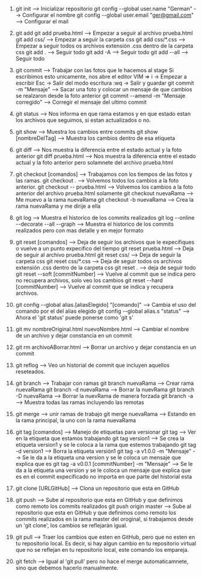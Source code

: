 

 1. git init										--> Inicializar repositorio
		git config --global user.name "German" 			--> Configurar el nombre
		git config --global user.email "ger@gmail.com" 	--> Configurar el mail

 2. git add 
		git add prueba.html 	--> Empezar a seguir al archivo prueba.html
		git add css/ 			--> Empezar a seguir la carpeta css
		git add css/*.css	--> Empezar a seguir todos os archivos extensión .css dentro de la carpeta css
		git add .				--> Seguir todo
		git add -A			--> Seguir todo
		git add --all			--> Seguir todo

 3. git commit 										--> Trabajar con las fotos que le hacemos al stage
													Si escribimos esto unicamente, nos abre el editor VIM => 	i	-> Empezar a escribir
																											Esc -> Salir del modo escritura
																											:wq -> Salir y guardar
		git commit -m "Mensaje"						--> Sacar una foto y colocar un mensaje de que cambios se realzaron desde la foto anterior
		git commit --amend -m "Mensaje corregido"		--> Corregir el mensaje del ultimo commit

 4. git status		--> Nos informa en que rama estamos y en que estado estan los archivos que seguimos, si estan actualizados o no.

 5. git show							--> Muestra los cambios entre commits
		git show [nombreDelTag]		--> Muestra los cambios dentro de esa etiqueta

 6. git diff							--> Nos muestra la diferencia entre el estado actual y la foto anterior
		git diff prueba.html			--> Nos muestra la diferencia entre el estado actual y la foto anterior pero solamnete del archivo prueba.html

 7. git checkout [comandos]			--> Trabajamos con los tiempos de las fotos y las ramas.
		git checkout .				--> Volvemos todos los cambios a la foto anterior.
		git checkout -- prueba.html	--> Volvemos los cambios a la foto anterior del archivo prueba.html solamente
		git checkout nuevaRama		--> Me muevo a la rama nuevaRama
		git checkout -b nuevaRama	--> Crea la rama nuevaRama y me dirije a ella
	
 8. git log								--> Muestra el historico de los commits realizados
		git log --online --decorate --all --graph 	--> Muestra el historico de los commits realizados pero con mas detalle y en mejor formato

 9. git reset [comandos]				--> Deja de seguir los archivos que le expecifiques o vuelve a un punto expecifico del tiempo
		git reset prueba.html 			--> Deja de seguir al archivo prueba.html
		git reset css/ 					--> Deja de seguir la carpeta css
		git reset css/*.css				--> Deja de seguir todos os archivos extensión .css dentro de la carpeta css
		git reset .						--> deja de seguir todo
		git reset --soft [commitNumber]	--> Vuelve al commit que se indica pero no recupera archivos, solo veo los cambios
		git reset --hard [commitNumber]	--> Vuelve al commit que se indica y recupera archivos.

 10. git config --global alias.[aliasElegido] "[comando]" 	--> Cambia el uso del comando por el del alias elegido
		git config --global alias.s "status"					--> Ahora el 'git status' puede ponerse como 'git s' 

 11. git mv nombreOriginal.html nuevoNombre.html		--> Cambiar el nombre de un archivo y dejar constancia en un commit

 12. git rm archivoABorrar.html						--> Borrar un archivo y dejar constancia en un commit

 13. git reflog		--> Veo un historial de commit que incluyen aquellos reseteados.

 14. git branch 						--> Trabajar con ramas
		git branch nuevaRama		--> Crear rama nuevaRama
		git branch -d nuevaRama		--> Borrar la nuevRama
		git branch -D nuevaRama		--> Borrar la nuevRama de manera forzada
		git branch -a				--> Muestra todas las ramas incluyendo las remotas

 15. git merge						--> unir ramas de trabajo
		git merge nuevaRama		--> Estando en la rama principal, la uno con la rama nuevaRama

 16. git tag [comandos]										--> Manejo de etiquetas para versionar
		git tag												--> Ver en la etiqueta que estamos trabajando
		git tag version1										--> Se crea la etiqueta version1 y se le coloca a la rama que estemos trabajando
		git tag -d version1									--> Borra la etiqueta versión1
		git tag -a v1.0.0 -m "Mensaje"							--> Se le da a la etiqueta una version y se le coloca un mensaje que explica que es
		git tag -a v0.0.1 [commitNumber]  -m "Mensaje"			--> Se le da a la etiqueta una version y se le coloca un mensaje que explica que es en el commit expecificado no importa en que parte del historial esta
		
 17. git clone [URLGitHub]											--> Clona un repositorio que esta en GitHub

 18. git push														--> Sube al repositorio que esta en GitHub y que definimos como remoto los commits realizados
		git push origin master									--> Sube al repositorio que esta en GitHub y que definimos como remoto los commits realizados en la rama master del oroginal, si trabajamos desde un 'git clone', los cambios se reflejarán igual.

 19. git pull 														--> Traer los cambios que esten en GitHub, pero que no esten en tu repositorio local. Es decir, si hay algun cambio en tu repositorio virtual que no se reflejan en tu repositorio local, este comando los empareja.

 19. git fetch 													--> Igual al 'git pull' pero no hace el merge automaticamnete, sino que debemos hacerlo manualmente.

